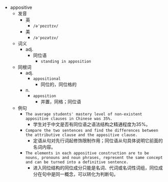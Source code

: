 - appositive
  - 发音
    - 英
      - `/ə'pɒzɪtɪv/`
    - 美
      - `/ə'pɑzətɪv/`
  - 词义
    - adj.
      - 同位语
        - `standing in apposition `
  - 同根词
    - adj.
      - `appositional`
        - 同位的，同位格的
    - n.
      - `apposition`
        - 并置，同格；同位语
  - 例句
    - `The average students' mastery level of non-existent appositive clauses in Chinese was 35%.`
      - 学生对于中文是否有同位语之语法结构之精通程度为35%。
    - `Compare the two sentences and find the differences between the attributive clause and the appositive clause.`
      - 定语从句对先行词起修饰限制作用；同位语从句具体说明它前面的名词内容。
    - `The elements in each appositive construction are to be nouns, pronouns and noun phrases, represent the same concept and can be turned into a definitive sentence.`
      - 进入同位结构的同位成分只能是名词、代词或名词性词组，同位成分在句中是同一概念，可以转化为判断句。

